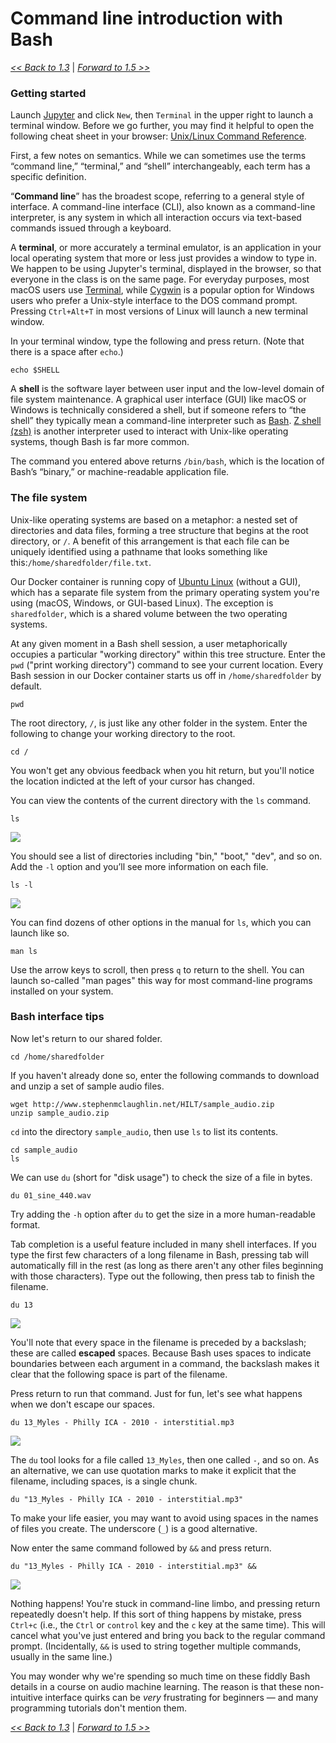 # Command line introduction with Bash
<!-- (11:30–12:00) -->

[*<< Back to 1.3*](1.4.md) \| [*Forward to 1.5 >>*](1.5.md)

<!-- People will work on their own. -->


### Getting started

Launch <a href="http://127.0.0.1:8888/" target="_blank">Jupyter</a> and click `New`, then `Terminal` in the upper right to launch a terminal window. Before we go further, you may find it helpful to open the following cheat sheet in your browser: [Unix/Linux Command Reference](http://cc.iiti.ac.in/lcommands.pdf).

First, a few notes on semantics. While we can sometimes use the terms “command line,” “terminal,” and “shell” interchangeably, each term has a specific definition.

“**Command line**” has the broadest scope, referring to a general style of interface. A command-line interface (CLI), also known as a command-line interpreter, is any system in which all interaction occurs via text-based commands issued through a keyboard.

A **terminal**, or more accurately a terminal emulator, is an application in your local operating system that more or less just provides a window to type in. We happen to be using Jupyter's terminal, displayed in the browser, so that everyone in the class is on the same page. For everyday purposes, most macOS users use [Terminal](https://en.wikipedia.org/wiki/Terminal_(macOS)), while [Cygwin](https://www.cygwin.com/) is a popular option for Windows users who prefer a Unix-style interface to the DOS command prompt. Pressing `Ctrl+Alt+T` in most versions of Linux will launch a new terminal window.

In your terminal window, type the following and press return. (Note that there is a space after `echo`.)

```
echo $SHELL
```

A **shell** is the software layer between user input and the low-level domain of file system maintenance. A graphical user interface (GUI) like macOS or Windows is technically considered a shell, but if someone refers to “the shell” they typically mean a command-line interpreter such as [Bash](https://en.wikipedia.org/wiki/Bash_(Unix_shell)). [Z shell (zsh)](https://en.wikipedia.org/wiki/Z_shell) is another interpreter used to interact with Unix-like operating systems, though Bash is far more common.

The command you entered above returns `/bin/bash`, which is the location of Bash’s “binary,” or machine-readable application file.

### The file system

Unix-like operating systems are based on a metaphor: a nested set of directories and data files, forming a tree structure that begins at the root directory, or `/`. A benefit of this arrangement is that each file can be uniquely identified using a pathname that looks something like this:`/home/sharedfolder/file.txt`.

Our Docker container is running copy of [Ubuntu Linux](https://en.wikipedia.org/wiki/Ubuntu_(operating_system)) (without a GUI), which has a separate file system from the primary operating system you're using (macOS, Windows, or GUI-based Linux). The exception is `sharedfolder`, which is a shared volume between the two operating systems.

At any given moment in a Bash shell session, a user metaphorically occupies a particular "working directory" within this tree structure. Enter the `pwd` ("print working directory") command to see your current location. Every Bash session in our Docker container starts us off in `/home/sharedfolder` by default.

```
pwd
```

The root directory, `/`, is just like any other folder in the system. Enter the following to change your working directory to the root.

```
cd /
```

You won't get any obvious feedback when you hit return, but you'll notice the location indicted at the left of your cursor has changed.

You can view the contents of the current directory with the `ls` command.

```
ls
```

![](img/cli01.png)

You should see a list of directories including "bin," "boot," "dev", and so on. Add the `-l` option and you’ll see more information on each file.

```
ls -l
```

![](img/cli02.png)

You can find dozens of other options in the manual for `ls`, which you can launch like so.

```
man ls
```

Use the arrow keys to scroll, then press `q` to return to the shell. You can launch so-called "man pages" this way for most command-line programs installed on your system.

### Bash interface tips

Now let's return to our shared folder.

```
cd /home/sharedfolder
```

If you haven't already done so, enter the following commands to download and unzip a set of sample audio files.  

```
wget http://www.stephenmclaughlin.net/HILT/sample_audio.zip
unzip sample_audio.zip
```

`cd` into the directory `sample_audio`, then use `ls` to list its contents.

```
cd sample_audio
ls
```


We can use `du` (short for "disk usage") to check the size of a file in bytes.

```
du 01_sine_440.wav
```

Try adding the `-h` option after `du` to get the size in a more human-readable format.

Tab completion is a useful feature included in many shell interfaces. If you type the first few characters of a long filename in Bash, pressing tab will automatically fill in the rest (as long as there aren't any other files beginning with those characters). Type out the following, then press tab to finish the filename.

```
du 13
```

![](img/cli03.png)

You'll note that every space in the filename is preceded by a backslash; these are called **escaped** spaces. Because Bash uses spaces to indicate boundaries between each argument in a command, the backslash makes it clear that the following space is part of the filename.

Press return to run that command. Just for fun, let's see what happens when we don't escape our spaces.

```
du 13_Myles - Philly ICA - 2010 - interstitial.mp3
```

![](img/cli04.png)

The `du` tool looks for a file called `13_Myles`, then one called `-`, and so on. As an alternative, we can use quotation marks to make it explicit that the filename, including spaces, is a single chunk.

```
du "13_Myles - Philly ICA - 2010 - interstitial.mp3"
```

To make your life easier, you may want to avoid using spaces in the names of files you create. The underscore (`_`) is a good alternative.

Now enter the same command followed by `&&` and press return.

```
du "13_Myles - Philly ICA - 2010 - interstitial.mp3" &&
```

![](img/cli05.png)

Nothing happens! You're stuck in command-line limbo, and pressing return repeatedly doesn't help. If this sort of thing happens by mistake, press `Ctrl+c` (i.e., the `Ctrl` or `control` key and the `c` key at the same time).  This will cancel what you've just entered and bring you back to the regular command prompt. (Incidentally, `&&` is used to string together multiple commands, usually in the same line.)

You may wonder why we're spending so much time on these fiddly Bash details in a course on audio machine learning. The reason is that these non-intuitive interface quirks can be *very* frustrating for beginners — and many programming tutorials don't mention them.


[*<< Back to 1.3*](1.4.md) \| [*Forward to 1.5 >>*](1.5.md)
